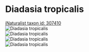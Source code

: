 
Diadasia tropicalis
===================
  
[iNaturalist taxon id: 307410](https://www.inaturalist.org/taxa/307410)  
![Diadasia tropicalis](https://inaturalist-open-data.s3.amazonaws.com/photos/156203280/medium.jpeg)  
![Diadasia tropicalis](https://inaturalist-open-data.s3.amazonaws.com/photos/156203429/medium.jpg)  
![Diadasia tropicalis](https://inaturalist-open-data.s3.amazonaws.com/photos/156203431/medium.jpg)  
![Diadasia tropicalis](https://inaturalist-open-data.s3.amazonaws.com/photos/156203436/medium.jpg)